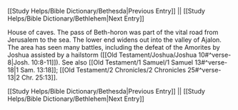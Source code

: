 [[Study Helps/Bible Dictionary/Bethesda|Previous Entry]]  ||  [[Study Helps/Bible Dictionary/Bethlehem|Next Entry]]

 House of caves. The pass of Beth-horon was part of the vital road from Jerusalem to the sea. The lower end widens out into the valley of Ajalon. The area has seen many battles, including the defeat of the Amorites by Joshua assisted by a hailstorm ([[Old Testament/Joshua/Joshua 10#^verse-8|Josh. 10:8-11]]). See also [[Old Testament/1 Samuel/1 Samuel 13#^verse-18|1 Sam. 13:18]]; [[Old Testament/2 Chronicles/2 Chronicles 25#^verse-13|2 Chr. 25:13]].

[[Study Helps/Bible Dictionary/Bethesda|Previous Entry]]  ||  [[Study Helps/Bible Dictionary/Bethlehem|Next Entry]]